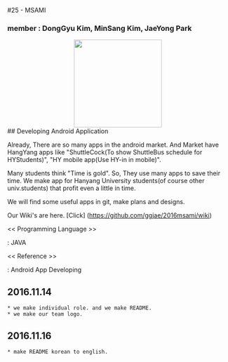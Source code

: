 #25 - MSAMI
### member : DongGyu Kim, MinSang Kim, JaeYong Park

<div align="center"><img src="http://postfiles5.naver.net/MjAxNjExMTRfMjU2/MDAxNDc5MTIzNzA2MTQz.qufEjEQgnduGwu9bSrtiHwBgrKpOrzldRZOZoOME-qIg.8MvaY1VSh6N4BYl-t5adAqnklUW5lK5bVFE2XHpkHnYg.PNG.msmghjjm/gitprojectlogo.png?type=w2" height = "200" ></div>
## Developing Android Application

Already, There are so many apps in the android market. And Market have HangYang apps like "ShuttleCock(To show ShuttleBus schedule for HYStudents)", "HY mobile app(Use HY-in in mobile)".

Many students think "Time is gold". So, They use many apps to save their time.
We make app for Hanyang University students(of course other univ.students) that profit even a little in time.

We will find some useful apps in git, make plans and designs.

Our Wiki's are here.
[Click] (https://github.com/ggjae/2016msami/wiki)


<< Programming Language >>

: JAVA


<< Reference >>

: Android App Developing

## 2016.11.14

	* we make individual role. and we make README.
	* we make our team logo.
## 2016.11.16

	* make README korean to english.
